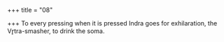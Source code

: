 +++
title = "08"

+++
To every pressing when it is pressed Indra goes for exhilaration,
the Vr̥tra-smasher, to drink the soma. 